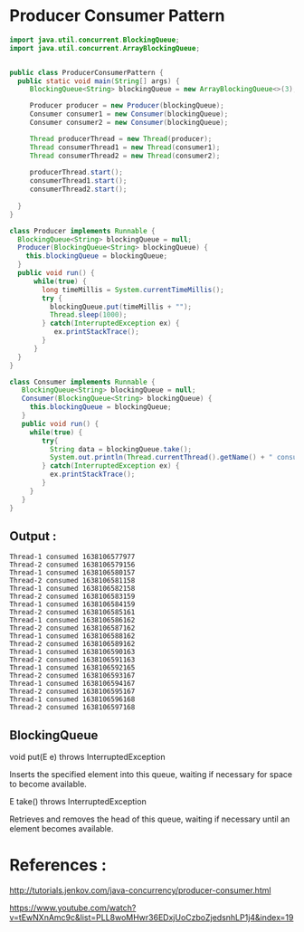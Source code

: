 # Producer Consumer Pattern


```java
import java.util.concurrent.BlockingQueue;
import java.util.concurrent.ArrayBlockingQueue;


public class ProducerConsumerPattern {
  public static void main(String[] args) {
     BlockingQueue<String> blockingQueue = new ArrayBlockingQueue<>(3);

     Producer producer = new Producer(blockingQueue);
     Consumer consumer1 = new Consumer(blockingQueue);
     Consumer consumer2 = new Consumer(blockingQueue);

     Thread producerThread = new Thread(producer);
     Thread consumerThread1 = new Thread(consumer1);
     Thread consumerThread2 = new Thread(consumer2);
      
     producerThread.start();
     consumerThread1.start();
     consumerThread2.start(); 
     
  }
}

class Producer implements Runnable {
  BlockingQueue<String> blockingQueue = null;
  Producer(BlockingQueue<String> blockingQueue) {
    this.blockingQueue = blockingQueue;
  }
  public void run() {
      while(true) {
        long timeMillis = System.currentTimeMillis();
        try {
          blockingQueue.put(timeMillis + "");
          Thread.sleep(1000);
        } catch(InterruptedException ex) {
           ex.printStackTrace();
        }
      }
  }
}

class Consumer implements Runnable {
   BlockingQueue<String> blockingQueue = null;
   Consumer(BlockingQueue<String> blockingQueue) {
     this.blockingQueue = blockingQueue;
   }
   public void run() {
     while(true) {
        try{
          String data = blockingQueue.take();
          System.out.println(Thread.currentThread().getName() + " consumed " + data);
        } catch(InterruptedException ex) {
          ex.printStackTrace();
        }
     }
   }
}

```

## Output :
```
Thread-1 consumed 1638106577977
Thread-2 consumed 1638106579156
Thread-1 consumed 1638106580157
Thread-2 consumed 1638106581158
Thread-1 consumed 1638106582158
Thread-2 consumed 1638106583159
Thread-1 consumed 1638106584159
Thread-2 consumed 1638106585161
Thread-1 consumed 1638106586162
Thread-2 consumed 1638106587162
Thread-1 consumed 1638106588162
Thread-2 consumed 1638106589162
Thread-1 consumed 1638106590163
Thread-2 consumed 1638106591163
Thread-1 consumed 1638106592165
Thread-2 consumed 1638106593167
Thread-1 consumed 1638106594167
Thread-2 consumed 1638106595167
Thread-1 consumed 1638106596168
Thread-2 consumed 1638106597168
```

## BlockingQueue
void put(E e) throws InterruptedException

Inserts the specified element into this queue, waiting if necessary for space to become available.

E take() throws InterruptedException

Retrieves and removes the head of this queue, waiting if necessary until an element becomes available.


# References :
http://tutorials.jenkov.com/java-concurrency/producer-consumer.html

https://www.youtube.com/watch?v=tEwNXnAmc9c&list=PLL8woMHwr36EDxjUoCzboZjedsnhLP1j4&index=19

